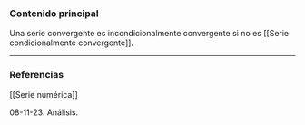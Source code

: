 ### Contenido principal

Una serie convergente es incondicionalmente convergente si no es [[Serie condicionalmente convergente]].

--- 
### Referencias

[[Serie numérica]]

08-11-23. Análisis.